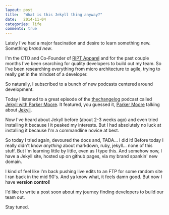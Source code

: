 ```yaml
---
layout: post
title:  "What is this Jekyll thing anyway?"
date:   2014-11-04
categories: life
comments: true
---
```

Lately I've had a major fascination and desire to learn something new.  Something *brand new*.  

I'm the CTO and Co-Founder of [RIPT Apparel](https://www.riptapparel.com) and for the past couple months I've been searching for quality developers to build out my team.  So I've been researching everything from micro architecture to agile, trying to really get in the mindset of a developer.  

So naturally, I subscribed to a bunch of new podcasts centered around development.

Today I listened to a great episode of the [thechangelog](http://thechangelog.com) podcast called [Jekyll with Parker Moore](http://thechangelog.com/125/).  It featured, you guessed it, [Parker Moore](https://github.com/parkr) talking about [Jekyll](http://jekyllrb.com/).

Now I've heard about Jekyll before (about 2-3 weeks ago) and even tried installing it because I it peaked my interests.  But I had absolutely no luck at installing it because I'm a commandline novice at best.

So today I tried again, devoured the docs and, TADA... I did it!  Before today I really didn't know *anything* about markdown, ruby, jekyll... none of this stuff.  But I'm learning little by little, even as I type this.  And somehow now, I have a Jekyll site, hosted up on github pages, via my brand spankin' new domain.

I kind of feel like I'm back pushing live edits to an FTP for some random site I ran back in the mid 90's.  And ya know what, it feels damn good.  But now I have **version control**!

I'd like to write a post soon about my journey finding developers to build our team out.

Stay tuned.